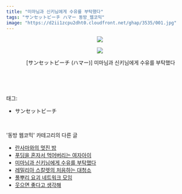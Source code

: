 ```yaml
---
title: "미마님과 신키님에게 수유를 부탁했다"
tags: "サンセットビーチ ハマー 동방_웹코믹"
image: "https://d2ii1zcpu2dht0.cloudfront.net/ghap/3535/001.jpg"
---
```

<div class="article">
<p style="text-align: center; clear: none; float: none;"><img src="{{ site.imgserver9 }}/ghap/3535/001.jpg"/></p>
<p style="text-align: center; clear: none; float: none;"><img src="{{ site.imgserver9 }}/ghap/3535/002.jpg"/></p>
<p style="text-align: center; clear: none; float: none;"> [サンセットビーチ (ハマー)] 미마님과 신키님에게 수유를 부탁했다</p>
<p><br/></p>
</div><br/>
<div class="tagTrail">
<p>태그: </p>
<ul>
<li>サンセットビーチ</li>
</ul>
</div><br/>
<div class="another">
<p>'동방 웹코믹' 카테고리의 다른 글</p>
<ul>
<li><a href="/ghap_3537">란사마와의 멋진 밤</a></li>
<li><a href="/ghap_3536">푸딩을 혼자서 먹어버리는 여자아이</a></li>
<li><a href="/ghap_3535">미마님과 신키님에게 수유를 부탁했다</a></li>
<li><a href="/ghap_3534">레밀리아 스칼렛의 처음하는 대청소</a></li>
<li><a href="/ghap_3533">풀뿌리 요괴 네트워크 모임</a></li>
<li><a href="/ghap_3532">웃으면 좋다고 생각해</a></li>
</ul>
</div><br/>
<div class="cb_module cb_fluid">
<div class="cb_wrt cb_profile">
</div><!-- commentList close -->
</div><br/>
